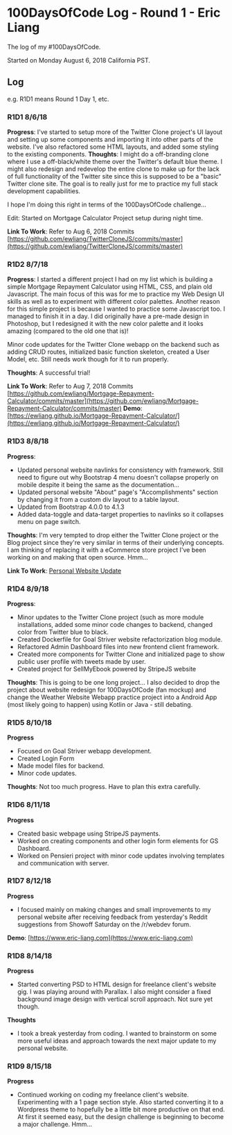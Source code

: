 # 100DaysOfCode Log - Round 1 - Eric Liang
The log of my #100DaysOfCode.

Started on Monday August 6, 2018 California PST.

## Log
e.g. R1D1 means Round 1 Day 1, etc.

### R1D1 8/6/18
**Progress**: I've started to setup more of the Twitter Clone project's UI layout and setting up some components and importing it into other parts of the website. I've also refactored some HTML layouts, and added some styling to the existing components.
**Thoughts**: I might do a off-branding clone where I use a off-black/white theme over the Twitter's default blue theme. I might also redesign and redevelop the entire clone to make up for the lack of full functionality of the Twitter site since this is supposed to be a "basic" Twitter clone site. The goal is to really just for me to practice my full stack development capabilities.

I hope I'm doing this right in terms of the 100DaysOfCode challenge...

Edit: Started on Mortgage Calculator Project setup during night time.

**Link To Work**: Refer to Aug 6, 2018 Commits [https://github.com/ewliang/TwitterCloneJS/commits/master](https://github.com/ewliang/TwitterCloneJS/commits/master)

### R1D2 8/7/18
**Progress**: I started a different project I had on my list which is building a simple Mortgage Repayment Calculator using HTML, CSS, and plain old Javascript. The main focus of this was for me to practice my Web Design UI skills as well as to experiment with different color palettes. Another reason for this simple project is because I wanted to practice some Javascript too. I managed to finish it in a day. I did originally have a pre-made design in Photoshop, but I redesigned it with the new color palette and it looks amazing (compared to the old one that is)!

Minor code updates for the Twitter Clone webapp on the backend such as adding CRUD routes, initialized basic function skeleton, created a User Model, etc. Still needs work though for it to run properly.

**Thoughts**: A successful trial!

**Link To Work**: Refer to Aug 7, 2018 Commits [https://github.com/ewliang/Mortgage-Repayment-Calculator/commits/master](https://github.com/ewliang/Mortgage-Repayment-Calculator/commits/master)
**Demo**: [https://ewliang.github.io/Mortgage-Repayment-Calculator/](https://ewliang.github.io/Mortgage-Repayment-Calculator/)

### R1D3 8/8/18
**Progress**:
- Updated personal website navlinks for consistency with framework. Still need to figure out why Bootstrap 4 menu doesn't collapse properly on mobile despite it being the same as the documentation...
- Updated personal website "About" page's "Accomplishments" section by changing it from a custom div layout to a table layout.
- Updated from Bootstrap 4.0.0 to 4.1.3
- Added data-toggle and data-target properties to navlinks so it collapses menu on page switch.

**Thoughts**: I'm very tempted to drop either the Twitter Clone project or the Blog project since they're very similar in terms of their underlying concepts. I am thinking of replacing it with a eCommerce store project I've been working on and making that open source. Hmm...

**Link To Work**:
[Personal Website Update](https://www.eric-liang.com/about)

### R1D4 8/9/18
**Progress**: 
- Minor updates to the Twitter Clone project (such as more module installations, added some minor code changes to backend, changed color from Twitter blue to black.
- Created Dockerfile for Goal Striver website refactorization blog module.
- Refactored Admin Dashboard files into new frontend client framework.
- Created more components for Twitter Clone and initialized page to show public user profile with tweets made by user.
- Created project for SellMyEbook powered by StripeJS website

**Thoughts**: This is going to be one long project... I also decided to drop the project about website redesign for 100DaysOfCode (fan mockup) and change the Weather Website Webapp practice project into a Android App (most likely going to happen) using Kotlin or Java - still debating.

### R1D5 8/10/18
**Progress**
- Focused on Goal Striver webapp development.
- Created Login Form
- Made model files for backend.
- Minor code updates.

**Thoughts**: Not too much progress. Have to plan this extra carefully.

### R1D6 8/11/18
**Progress**
- Created basic webpage using StripeJS payments.
- Worked on creating components and other login form elements for GS Dashboard.
- Worked on Pensieri project with minor code updates involving templates and communication with server.

### R1D7 8/12/18
**Progress**
- I focused mainly on making changes and small improvements to my personal website after receiving feedback from yesterday's Reddit suggestions from Showoff Saturday on the /r/webdev forum.

**Demo**: [https://www.eric-liang.com](https://www.eric-liang.com)

### R1D8 8/14/18
**Progress**
- Started converting PSD to HTML design for freelance client's website gig. I was playing around with Parallax. I also might consider a fixed background image design with vertical scroll approach. Not sure yet though.

**Thoughts**
- I took a break yesterday from coding. I wanted to brainstorm on some more useful ideas and approach towards the next major update to my personal website.

### R1D9 8/15/18
**Progress**
- Continued working on coding my freelance client's website. Experimenting with a 1 page section style. Also started converting it to a Wordpress theme to hopefully be a little bit more productive on that end. At first it seemed easy, but the design challenge is beginning to become a major challenge. Hmm...
